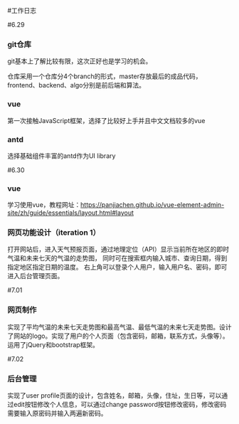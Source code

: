 #工作日志

#6.29

### git仓库

git基本上了解比较有限，这次正好也是学习的机会。

仓库采用一个仓库分4个branch的形式，master存放最后的成品代码，frontend、backend、algo分别是前后端和算法。

### vue

第一次接触JavaScript框架，选择了比较好上手并且中文文档较多的vue

### antd

选择基础组件丰富的antd作为UI library

#6.30

### vue
学习使用vue，教程网址：https://panjiachen.github.io/vue-element-admin-site/zh/guide/essentials/layout.html#layout

### 网页功能设计（iteration 1）
打开网站后，进入天气预报页面，通过地理定位（API）显示当前所在地区的即时气温和未来七天的气温的走势图，
同时可在搜索框内输入城市、查询日期，得到指定地区指定日期的温度。
右上角可以登录个人用户，输入用户名、密码，即可进入后台管理页面。

#7.01

### 网页制作
实现了平均气温的未来七天走势图和最高气温、最低气温的未来七天走势图。设计了网站的logo。实现了用户的个人页面（包含密码，邮箱，联系方式，头像等）。运用了jQuery和bootstrap框架。

#7.02

### 后台管理
实现了user profile页面的设计，包含姓名，邮箱，头像，住址，生日等，可以通过edit按钮修改个人信息，可以通过change password按钮修改密码，修改密码需要输入原密码并输入两遍新密码。